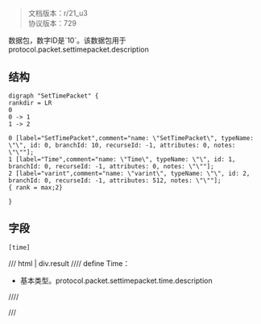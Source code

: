 # <!-- md:samp SetTimePacket -->

> 文档版本：r/21_u3<br/>协议版本：729

<!-- md:samp SetTimePacket -->数据包，数字ID是`10`。该数据包用于protocol.packet.settimepacket.description

## 结构

```viz
digraph "SetTimePacket" {
rankdir = LR
0
0 -> 1
1 -> 2

0 [label="SetTimePacket",comment="name: \"SetTimePacket\", typeName: \"\", id: 0, branchId: 10, recurseId: -1, attributes: 0, notes: \"\""];
1 [label="Time",comment="name: \"Time\", typeName: \"\", id: 1, branchId: 0, recurseId: -1, attributes: 0, notes: \"\""];
2 [label="varint",comment="name: \"varint\", typeName: \"\", id: 2, branchId: 0, recurseId: -1, attributes: 512, notes: \"\""];
{ rank = max;2}

}

```

## 字段

```title='SetTimePacket'
[time]
```

/// html | div.result
//// define
Time：<!-- md:samp varint -->

- 基本类型。protocol.packet.settimepacket.time.description


////

///

